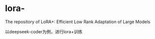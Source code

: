 # lora-
The repository of LoRA+: Efficient Low Rank Adaptation of Large Models

以deepseek-coder为例，进行lora+训练
